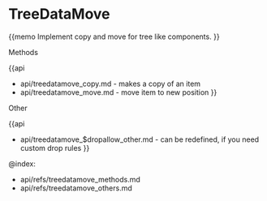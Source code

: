 TreeDataMove 
=============


{{memo Implement copy and move for tree like components. }}




<div class='h2'>Methods</div>

{{api
- api/treedatamove_copy.md - makes a copy of an item
- api/treedatamove_move.md - move item to new position
}}





<div class='h2'>Other</div>


{{api
- api/treedatamove_$dropallow_other.md - can be redefined, if you need custom drop rules
}}


@index:
- api/refs/treedatamove_methods.md
- api/refs/treedatamove_others.md

